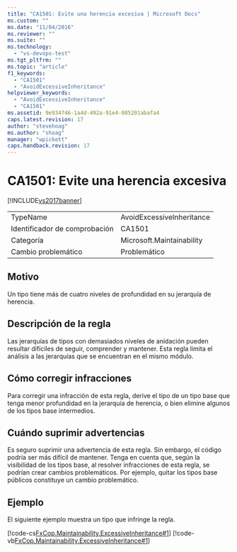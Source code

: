 ```yaml
---
title: "CA1501: Evite una herencia excesiva | Microsoft Docs"
ms.custom: ""
ms.date: "11/04/2016"
ms.reviewer: ""
ms.suite: ""
ms.technology: 
  - "vs-devops-test"
ms.tgt_pltfrm: ""
ms.topic: "article"
f1_keywords: 
  - "CA1501"
  - "AvoidExcessiveInheritance"
helpviewer_keywords: 
  - "AvoidExcessiveInheritance"
  - "CA1501"
ms.assetid: 9e934746-1a4d-492a-91e4-085201abafa4
caps.latest.revision: 17
author: "stevehoag"
ms.author: "shoag"
manager: "wpickett"
caps.handback.revision: 17
---
```

# CA1501: Evite una herencia excesiva
[!INCLUDE[vs2017banner](../code-quality/includes/vs2017banner.md)]

|||  
|-|-|  
|TypeName|AvoidExcessiveInheritance|  
|Identificador de comprobación|CA1501|  
|Categoría|Microsoft.Maintainability|  
|Cambio problemático|Problemático|  
  
## Motivo  
 Un tipo tiene más de cuatro niveles de profundidad en su jerarquía de herencia.  
  
## Descripción de la regla  
 Las jerarquías de tipos con demasiados niveles de anidación pueden resultar difíciles de seguir, comprender y mantener.  Esta regla limita el análisis a las jerarquías que se encuentran en el mismo módulo.  
  
## Cómo corregir infracciones  
 Para corregir una infracción de esta regla, derive el tipo de un tipo base que tenga menor profundidad en la jerarquía de herencia, o bien elimine algunos de los tipos base intermedios.  
  
## Cuándo suprimir advertencias  
 Es seguro suprimir una advertencia de esta regla.  Sin embargo, el código podría ser más difícil de mantener.  Tenga en cuenta que, según la visibilidad de los tipos base, al resolver infracciones de esta regla, se podrían crear cambios problemáticos.  Por ejemplo, quitar los tipos base públicos constituye un cambio problemático.  
  
## Ejemplo  
 El siguiente ejemplo muestra un tipo que infringe la regla.  
  
 [!code-cs[FxCop.Maintainability.ExcessiveInheritance#1](../code-quality/codesnippet/CSharp/ca1501-avoid-excessive-inheritance_1.cs)]
 [!code-vb[FxCop.Maintainability.ExcessiveInheritance#1](../code-quality/codesnippet/VisualBasic/ca1501-avoid-excessive-inheritance_1.vb)]